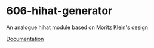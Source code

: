 # 606-hihat-generator
An analogue hihat module based on Moritz Klein's design

[Documentation](https://f113x.github.io/projects-documentation/Eurorack/606-Hihat-Generator/)